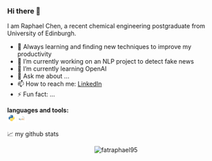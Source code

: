 ### Hi there 👋


I am Raphael Chen, a recent chemical engineering postgraduate from University of Edinburgh. 

- 🥷 Always learning and finding new techniques to improve my productivity 
- 🔭 I’m currently working on an NLP project to detect fake news
- 🌱 I’m currently learning OpenAI
- 💬 Ask me about ...
- 📫 How to reach me: [LinkedIn](https://www.linkedin.com/in/raphael-chen/)
- ⚡ Fun fact: ...


**languages and tools:**  
<code><img height="20" src="https://raw.githubusercontent.com/github/explore/80688e429a7d4ef2fca1e82350fe8e3517d3494d/topics/python/python.png"></code>
<code><img height="20" src="https://raw.githubusercontent.com/github/explore/80688e429a7d4ef2fca1e82350fe8e3517d3494d/topics/mysql/mysql.png"></code>


📈 my github stats

<p align="center"> <img src="https://github-readme-stats.vercel.app/api?username=fatraphael95&show_icons=true&theme=gotham" alt="fatraphael95" />
